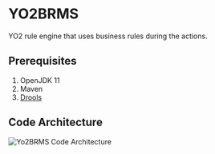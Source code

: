 # YO2BRMS
YO2 rule engine that uses business rules during the actions.

## Prerequisites

1. OpenJDK 11
2. Maven
3. [Drools](https://www.drools.org/)

## Code Architecture

![Yo2BRMS Code Architecture](/.attachments/yo2brms.png)